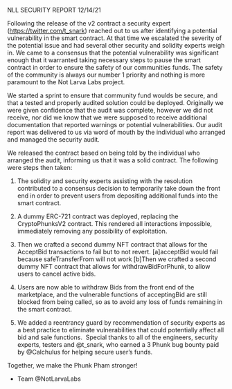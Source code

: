 NLL SECURITY REPORT 12/14/21

Following the release of the v2 contract a security expert (https://twitter.com/t_snark) reached out to us after identifying a potential vulnerability in the smart contract. At that time we escalated the severity of the potential issue and had several other security and solidity experts weigh in. We came to a consensus that the potential vulnerability was significant enough that it warranted taking necessary steps to pause the smart contract in order to ensure the safety of our communities funds. The safety of the community is always our number 1 priority and nothing is more paramount to the Not Larva Labs project.

We started a sprint to ensure that community fund woulds be secure, and that a tested and properly audited solution could be deployed. Originally we were given confidence that the audit was complete, however we did not receive, nor did we know that we were supposed to receive additional documentation that reported warnings or potential vulnerabilities. Our audit report was delivered to us via word of mouth by the individual who arranged and managed the security audit.

We released the contract based on being told by the individual who arranged the audit, informing us that it was a solid contract.
The following were steps then taken:

1. The solidity and security experts assisting with the resolution contributed to a consensus decision to temporarily take down the front end in order to prevent users from depositing additional funds into the smart contract.

2. A dummy ERC-721 contract was deployed, replacing the CryptoPhunksV2 contract. This rendered all interactions impossible, immediately removing any possibility of exploitation.

3. Then we crafted a second dummy NFT contract that allows for the AcceptBid transactions to fail but to not revert.
    [a]acceptBid would fail because safeTransferFrom will not work
    [b]Then we crafted a second dummy NFT contract that allows for withdrawBidForPhunk, to allow users to cancel active bids.
4. Users are now able to withdraw Bids from the front end of the marketplace, and the vulnerable functions of acceptingBid are still blocked from being called, so as to avoid any loss of funds remaining in the smart contract.

5. We added a reentrancy guard by recommendation of security experts as a best practice to eliminate vulnerabilities that could potentially affect all bid and sale functions. 
Special thanks to all of the engineers, security experts, testers and @t_snark, who earned a 3 Phunk bug bounty paid by @Calchulus for helping secure user’s funds. 

Together, we make the Phunk Pham stronger!

- Team @NotLarvaLabs
